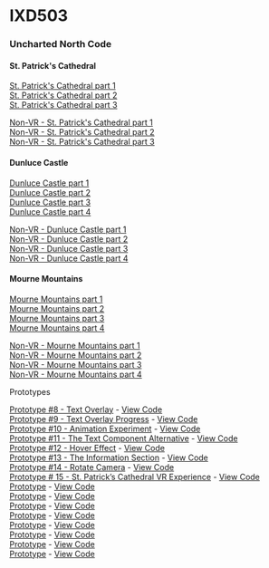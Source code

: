 # IXD503

<h3>Uncharted North Code</h3>

<h4>St. Patrick's Cathedral</h4>

<a href="https://glitch.com/~cathedral-part-one">St. Patrick's Cathedral part 1</a><br>
<a href="https://glitch.com/~cathedral-part-two">St. Patrick's Cathedral part 2</a><br>
<a href="https://glitch.com/~cathedral-part-three">St. Patrick's Cathedral part 3</a><br>

<a href="https://glitch.com/~cathedral-part-one-non-vr">Non-VR - St. Patrick's Cathedral part 1</a><br>
<a href="https://glitch.com/~cathedral-part-two-non-vr">Non-VR - St. Patrick's Cathedral part 2</a><br>
<a href="https://glitch.com/~cathedral-part-three-non-vr">Non-VR - St. Patrick's Cathedral part 3</a><br>

<h4>Dunluce Castle</h4>

<a href="https://glitch.com/~dunluce-part-one">Dunluce Castle part 1</a><br>
<a href="https://glitch.com/~dunluce-part-two">Dunluce Castle part 2</a><br>
<a href="https://glitch.com/~dunluce-part-three">Dunluce Castle part 3</a><br>
<a href="https://glitch.com/~dunluce-part-four">Dunluce Castle part 4</a><br>

<a href="https://glitch.com/~dunluce-part-one-non-vr">Non-VR - Dunluce Castle part 1</a><br>
<a href="https://glitch.com/~dunluce-part-two-non-vr">Non-VR - Dunluce Castle part 2</a><br>
<a href="https://glitch.com/~dunluce-part-three-non-vr">Non-VR - Dunluce Castle part 3</a><br>
<a href="https://glitch.com/~dunluce-part-four-non-vr">Non-VR - Dunluce Castle part 4</a><br>

<h4>Mourne Mountains</h4>

<a href="">Mourne Mountains part 1</a><br>
<a href="">Mourne Mountains part 2</a><br>
<a href="">Mourne Mountains part 3</a><br>
<a href="">Mourne Mountains part 4</a><br>

<a href="">Non-VR - Mourne Mountains part 1</a><br>
<a href="">Non-VR - Mourne Mountains part 2</a><br>
<a href="">Non-VR - Mourne Mountains part 3</a><br>
<a href="">Non-VR - Mourne Mountains part 4</a><br>

Prototypes

<a href="https://8-toggle-text-prototype.glitch.me/">Prototype #8 - Text Overlay</a> - <a href="https://glitch.com/~8-toggle-text-prototype ">View Code</a><br>
<a href="https://9-camera-experiment.glitch.me/">Prototype #9 - Text Overlay Progress</a> - <a href="#">View Code</a><br>
<a href="https://11-animation-experiment.glitch.me/">Prototype #10 - Animation Experiment</a> - <a href="https://glitch.com/~11-animation-experiment">View Code</a><br>
<a href="https://12-text-component-alternative.glitch.me/">Prototype #11 - The Text Component Alternative</a> - <a href="https://glitch.com/~12-text-component-alternative">View Code</a><br>
<a href="https://12-hover-prototype.glitch.me/">Prototype #12 - Hover Effect</a> - <a href="https://glitch.com/~12-hover-prototypehttps://glitch.com/~12-hover-prototype">View Code</a><br>
<a href="https://13-final-text-prototype.glitch.me/">Prototype #13 - The Information Section</a> - <a href="https://glitch.com/~13-final-text-prototype">View Code</a><br>
<a href="https://14-rotate-camera-prototype.glitch.me/">Prototype #14 - Rotate Camera</a> - <a href="https://glitch.com/~14-rotate-camera-prototype">View Code</a><br>
<a href="https://15-first-complete-vr.glitch.me/">Prototype # 15 - St. Patrick’s Cathedral VR Experience</a> - <a href="https://glitch.com/~15-first-complete-vr">View Code</a><br>
<a href="#">Prototype</a> - <a href="#">View Code</a><br>
<a href="#">Prototype</a> - <a href="#">View Code</a><br>
<a href="#">Prototype</a> - <a href="#">View Code</a><br>
<a href="#">Prototype</a> - <a href="#">View Code</a><br>
<a href="#">Prototype</a> - <a href="#">View Code</a><br>
<a href="#">Prototype</a> - <a href="#">View Code</a><br>
<a href="#">Prototype</a> - <a href="#">View Code</a><br>
<a href="#">Prototype</a> - <a href="#">View Code</a><br>
